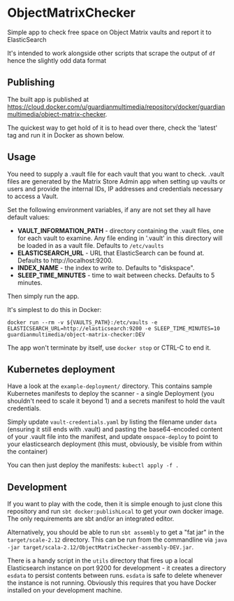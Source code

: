 # ObjectMatrixChecker

Simple app to check free space on Object Matrix vaults and report it to ElasticSearch

It's intended to work alongside other scripts that scrape the output of `df` hence the slightly odd data format

## Publishing

The built app is published at https://cloud.docker.com/u/guardianmultimedia/repository/docker/guardianmultimedia/object-matrix-checker.

The quickest way to get hold of it is to head over there, check the 'latest' tag and run it in Docker as shown below.

## Usage

You need to supply a .vault file for each vault that you want to check.
.vault files are generated by the Matrix Store Admin app when setting
up vaults or users and provide the internal IDs, IP addresses and credentials necessary to access a Vault.

Set the following environment variables, if any are not set they all have default values:
- **VAULT_INFORMATION_PATH** - directory containing the .vault files, one for each vault to examine. Any file ending in
'.vault' in this directory will be loaded in as a vault file. Defaults to `/etc/vaults`
- **ELASTICSEARCH_URL** - URL that ElasticSearch can be found at. Defaults to http://localhost:9200.
- **INDEX_NAME** - the index to write to. Defaults to "diskspace".
- **SLEEP_TIME_MINUTES** - time to wait between checks. Defaults to 5 minutes.

Then simply run the app.

It's simplest to do this in Docker:

```
docker run --rm -v ${VAULTS_PATH}:/etc/vaults -e ELASTICSEARCH_URL=http://elasticsearch:9200 -e SLEEP_TIME_MINUTES=10 guardianmultimedia/object-matrix-checker:DEV
```

The app won't terminate by itself, use `docker stop` or CTRL-C to end it.

## Kubernetes deployment

Have a look at the `example-deployment/` directory.
This contains sample Kubernetes manifests to deploy the scanner - a single Deployment (you shouldn't need to scale it beyond 1)
and a secrets manifest to hold the vault credentials.

Simply update `vault-credentials.yaml` by listing the filename under `data` (ensuring it still ends with .vault) and pasting the base64-encoded content of your 
.vault file into the manifest, and update `omspace-deploy` to point to your elasticsearch deployment
(this must, obviously, be visible from within the container)

You can then just deploy the manifests: `kubectl apply -f .`

## Development

If you want to play with the code, then it is simple enough to just clone this repository and run `sbt docker:publishLocal`
to get your own docker image.  The only requirements are sbt and/or an integrated editor.

Alternatively, you should be able to run `sbt assembly` to get a "fat jar" in the `target/scale-2.12` directory. This can be
run from the commandline via `java -jar target/scala-2.12/ObjectMatrixChecker-assembly-DEV.jar`.

There is a handy script in the `utils` directory that fires up a local Elasticsearch instance on port 9200 for development - 
it creates a directory `esdata` to persist contents between runs. `esdata` is safe to delete whenever the instance is not running.
Obviously this requires that you have Docker installed on your development machine.